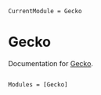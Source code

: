 ```@meta
CurrentModule = Gecko
```

# Gecko

Documentation for [Gecko](https://github.com/termi-official/Gecko.jl).

```@index
```

```@autodocs
Modules = [Gecko]
```
